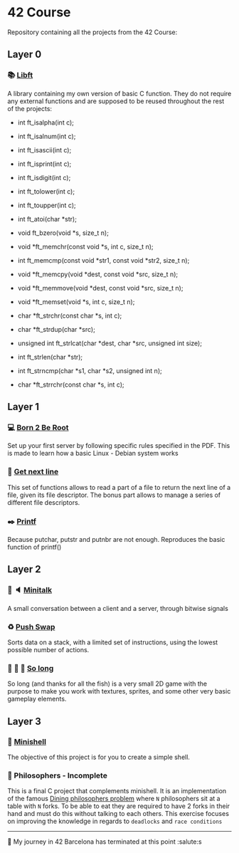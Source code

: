

# 42 Course

Repository containing all the projects from the 42 Course:

## Layer 0

### :books: [Libft](https://github.com/photocatalysta/42_0_libft)

A library containing my own version of basic C function. They do not require any external functions and are supposed to be reused throughout the rest of the projects:

* int			ft_isalpha(int c);
* int			ft_isalnum(int c);
* int			ft_isascii(int c);
* int			ft_isprint(int c);
* int			ft_isdigit(int c);
* int			ft_tolower(int c);
* int			ft_toupper(int c);

* int			ft_atoi(char *str);

* void			ft_bzero(void *s, size_t n);
* void			*ft_memchr(const void *s, int c, size_t n);
* int			ft_memcmp(const void *str1, const void *str2, size_t n);
* void			*ft_memcpy(void *dest, const void *src, size_t n);
* void			*ft_memmove(void *dest, const void *src, size_t n);
* void			*ft_memset(void *s, int c, size_t n);

* char			*ft_strchr(const char *s, int c);
* char			*ft_strdup(char *src);
* unsigned int	ft_strlcat(char *dest, char *src, unsigned int size);
* int			ft_strlen(char *str);
* int			ft_strncmp(char *s1, char *s2, unsigned int n);
* char 			*ft_strrchr(const char *s, int c);

## Layer 1

### :computer: [Born 2 Be Root](https://github.com/photocatalysta/42_Course/tree/main/Layer_1/42_1_Born2beRoot)

Set up your first server by following specific rules specified in the PDF. This is made to learn how a basic Linux - Debian system works

### :book: [Get next line](https://github.com/photocatalysta/42_1_Get_next_line)

This set of functions allows to read a part of a file to return the next line of a file, given its file descriptor. The bonus part allows to manage a series of different file descriptors.

### :black_nib: [Printf](https://github.com/photocatalysta/42_1_Printf)

Because putchar, putstr and putnbr are not enough. Reproduces the basic function of printf()

## Layer 2

### :microphone: :speaker: [Minitalk](https://github.com/photocatalysta/42_2_minitalk)

A small conversation between a client and a server, through bitwise signals 

### :recycle: [Push Swap](https://github.com/photocatalysta/42_2_push_swap)

Sorts data on a stack, with a limited set of instructions, using the lowest possible number of actions. 

### :boy: :european_castle: :princess: [So long](https://github.com/photocatalysta/42_2_so_long)

So long (and thanks for all the fish) is a very small 2D game with the purpose to make you work with textures, sprites, and some other very basic gameplay elements.

## Layer 3

### :shell: [Minishell](https://github.com/photocatalysta/42_3_minishell)

The objective of this project is for you to create a simple shell.

### :older_man: Philosophers - Incomplete

This is a final C project that complements minishell. It is an implementation of the famous [Dining philosophers problem](https://en.wikipedia.org/wiki/Dining_philosophers_problem) where `N` philosophers sit at a table with `N` forks. To be able to eat they are required to have 2 forks in their hand and must do this without talking to each others. This exercise focuses on improving the knowledge in regards to `deadlocks` and `race conditions` 

-----------

🫡 My journey in 42 Barcelona has terminated at this point :salute:s